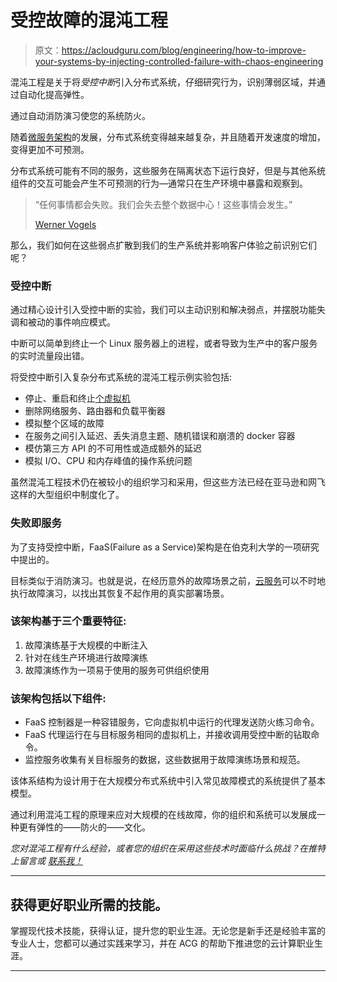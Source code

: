 # 受控故障的混沌工程

> 原文：<https://acloudguru.com/blog/engineering/how-to-improve-your-systems-by-injecting-controlled-failure-with-chaos-engineering>

混沌工程是关于将*受控中断*引入分布式系统，仔细研究行为，识别薄弱区域，并通过自动化提高弹性。

通过自动消防演习使您的系统防火。

随着[微服务架构](https://acloudguru.com/blog/engineering/using-your-first-microservice-with-aws-lambda)的发展，分布式系统变得越来越复杂，并且随着开发速度的增加，变得更加不可预测。

分布式系统可能有不同的服务，这些服务在隔离状态下运行良好，但是与其他系统组件的交互可能会产生不可预测的行为—通常只在生产环境中暴露和观察到。

> “任何事情都会失败。我们会失去整个数据中心！这些事情会发生。”
> 
> [Werner Vogels](https://medium.com/u/8859b1d1dade?source=post_page-----fafc5969f41e--------------------------------)

那么，我们如何在这些弱点扩散到我们的生产系统并影响客户体验之前识别它们呢？

### 受控中断

通过精心设计引入受控中断的实验，我们可以主动识别和解决弱点，并摆脱功能失调和被动的事件响应模式。

中断可以简单到终止一个 Linux 服务器上的进程，或者导致为生产中的客户服务的实时流量段出错。

将受控中断引入复杂分布式系统的混沌工程示例实验包括:

*   停止、重启和终止[个虚拟机](https://acloudguru.com/blog/engineering/cloud-comparison-aws-ec2-vs-azure-virtual-machines-vs-google-compute-engine)
*   删除网络服务、路由器和负载平衡器
*   模拟整个区域的故障
*   在服务之间引入延迟、丢失消息主题、随机错误和崩溃的 docker 容器
*   模仿第三方 API 的不可用性或造成额外的延迟
*   模拟 I/O、CPU 和内存峰值的操作系统问题

虽然混沌工程技术仍在被较小的组织学习和采用，但这些方法已经在亚马逊和网飞这样的大型组织中制度化了。

### 失败即服务

为了支持受控中断，FaaS(Failure as a Service)架构是在伯克利大学的一项研究中提出的。

目标类似于消防演习。也就是说，在经历意外的故障场景之前，[云服务](https://acloudguru.com/blog/engineering/scalability-cloud-computing)可以不时地执行故障演习，以找出其恢复不起作用的真实部署场景。

### 该架构基于三个重要特征:

1.  故障演练基于大规模的中断注入
2.  针对在线生产环境进行故障演练
3.  故障演练作为一项易于使用的服务可供组织使用

### 该架构包括以下组件:

*   FaaS 控制器是一种容错服务，它向虚拟机中运行的代理发送防火练习命令。
*   FaaS 代理运行在与目标服务相同的虚拟机上，并接收调用受控中断的钻取命令。
*   监控服务收集有关目标服务的数据，这些数据用于故障演练场景和规范。

该体系结构为设计用于在大规模分布式系统中引入常见故障模式的系统提供了基本模型。

通过利用混沌工程的原理来应对大规模的在线故障，你的组织和系统可以发展成一种更有弹性的——防火的——文化。

*您对混沌工程有什么经验，或者您的组织在采用这些技术时面临什么挑战？在推特* *上留言或 [*联系我！*](https://twitter.com/vagees)*

* * *

## 获得更好职业所需的技能。

掌握现代技术技能，获得认证，提升您的职业生涯。无论您是新手还是经验丰富的专业人士，您都可以通过实践来学习，并在 ACG 的帮助下推进您的云计算职业生涯。

* * *